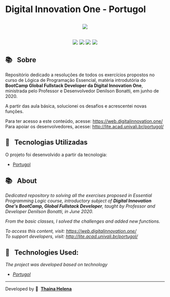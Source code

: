 <h1> 
    Digital Innovation One - Portugol
</h1>

<h2 align="center">
<img src="https://www.fabricadejogos.net/wp/wp-content/uploads/2017/08/portugolstudio.jpg">
</h2>

<h2 align="center">
    <a href="https://www.facebook.com/digitalinnovationone" target="_blank"><img class="link" src="https://i.imgur.com/s9wDAAI.png?1"></a> <a href="https://www.youtube.com/results?search_query=digital+innovation+one" target="_blank"><img class="link" src="https://i.imgur.com/zG40AZC.png?1"></a> <a href="https://twitter.com/dio4tech" target="_blank"><img class="link" src="https://i.imgur.com/0Xfla8g.png?1"></a> <a href="https://web.digitalinnovation.one/" target="_blank"><img class="link" src="https://i.imgur.com/skUash9.png?1"></a>
</h2>

## 📚   Sobre

Repositório dedicado a resoluções de todos os exercícios propostos no curso de Lógica de Programação Essencial, matéria introdutória do **BootCamp Global Fullstack Developer da Digital Innovation One**, ministrada pelo Professor e Desenvolvedor Denilson Bonatti, em junho de 2020.

A partir das aula básica, solucionei os desafios e acrescentei novas funções.

Para ter acesso a este conteúdo, acesse: https://web.digitalinnovation.one/                                   
Para apoiar os desenvolvedores, acesse: http://lite.acad.univali.br/portugol/

## 🚀   Tecnologias Utilizadas

O projeto foi desenvolvido a partir da tecnologia:

- [Portugol]("http://lite.acad.univali.br/portugol/")


## 📚   About

*Dedicated repository to solving all the exercises proposed in Essential Programming Logic course, introductory subject of **Digital Innovation One's BootCamp, Global Fullstack Developer**, taught by Professor and Developer Denilson Bonatti, in June 2020.*

*From the basic classes, I solved the challenges and added new functions.*

*To access this content, visit: https://web.digitalinnovation.one/*                                  
*To support developers, visit: http://lite.acad.univali.br/portugol/*

## 🚀   Technologies Used:

*The project was developed based on technology*

- *[Portugol]("http://lite.acad.univali.br/portugol/")*

--------------

Developed by 🍁  [**Thaina Helena**](https://github.com/Thainahelena)
